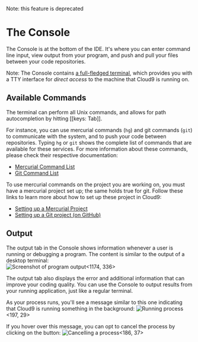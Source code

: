 Note: this feature is deprecated

# The Console

The Console is at the bottom of the IDE. It's where you can enter command line input, view output from your program, and push and pull your files between your code repositories. 

Note: The Console contains [a full-fledged terminal](./terminal.html), which provides you with a TTY interface for _direct access_ to the machine that Cloud9 is running on.

## Available Commands

The terminal can perform all Unix commands, and allows for path autocompletion by hitting [[keys: Tab]].
 
For instance, you can use mercurial commands (`hg`) and git commands (`git`) to communicate with the system, and to push your code between repositories. Typing `hg` or `git` shows the complete list of commands that are available for these services. For more information about these commands, please check their respective documentation:

* [Mercurial Command List](http://mercurial.selenic.com/guide)
* [Git Command List](http://help.github.com/git-cheat-sheets)

To use mercurial commands on the project you are working on, you must have a mercurial project set up; the same holds true for git. Follow these links to learn more about how to set up these project in Cloud9:

* [Setting up a Mercurial Project](./setting_up_bitbucket_workspace.html)
* [Setting up a Git project (on GitHub)](./setting_up_github_workspace.html)

## Output

The output tab in the Console shows information whenever a user is running or debugging a program. The content is similar to the output of a desktop terminal:  
![Screenshot of program output](./resources/images/consoleOutput.png)<1174, 336>

The output tab also displays the error and additional information that can improve your coding quality. You can use the Console to output results from your running application, just like a regular terminal.

As your process runs, you'll see a message similar to this one indicating that Cloud9 is running something in the background: ![Running process](./resources/images/runningProcess.png)<197, 29>

If you hover over this message, you can opt to cancel the process by clicking on the button: ![Cancelling a process](./resources/images/cancellingProcess.png)<186, 37>